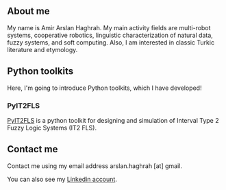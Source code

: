 ## About me

My name is Amir Arslan Haghrah. My main activity fields are multi-robot systems, cooperative robotics, linguistic characterization of natural data, fuzzy systems, and soft computing. Also, I am interested in classic Turkic literature and etymology. 


## Python toolkits

Here, I'm going to introduce Python toolkits, which I have developed!

### PyIT2FLS

[PyIT2FLS](https://github.com/Haghrah/PyIT2FLS) is a python toolkit for designing and simulation of Interval Type 2 Fuzzy Logic Systems (IT2 FLS).

## Contact me
Contact me using my email address arslan.haghrah [at] gmail.

You can also see my [Linkedin account](https://www.linkedin.com/in/amir-arslan-haghrah-53b2258a).
